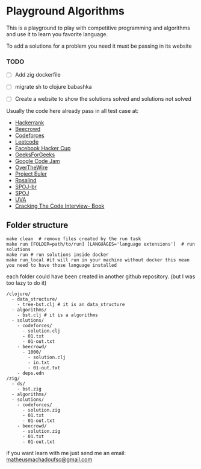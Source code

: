 # Playground Algorithms
This is a playground to play with competitive programming and algorithms and 
use it to learn you favorite language.

To add a solutions for a problem you need it must be passing in its website

### TODO
- [ ] Add zig dockerfile
- [ ] migrate sh to clojure babashka
- [ ] Create a website to show the solutions solved and solutions not solved


Usually the code here already pass in all test case at:

- [Hackerrank]()
- [Beecrowd](https://www.beecrowd.com.br/)
- [Codeforces](https://codeforces.com/)
- [Leetcode]()
- [Facebook Hacker Cup](https://www.facebook.com/codingcompetitions/hacker-cup)
- [GeeksForGeeks](https://www.geeksforgeeks.org/)
- [Google Code Jam](https://codingcompetitions.withgoogle.com/codejam/)
- [OverTheWire](https://overthewire.org/wargames/)
- [Project Euler](https://projecteuler.net/)
- [Rosalind](http://rosalind.info/problems/locations/)
- [SPOJ-br](https://br.spoj.com/)
- [SPOJ](https://www.spoj.com/)
- [UVA](https://onlinejudge.org/)
- [Cracking The Code Interview- Book]()

## Folder structure
```
make clean  # remove files created by the run task
make run [FOLDER=path/to/run] [LANGUAGES='language extensions']  # run solutions
make run # run solutions inside docker
make run_local #it will run in your machine without docker this mean you need to have those language installed
```
each folder could have been created in another github repository. (but I was too lazy to do it)

```
/clojure/
  - data_structure/
    - tree-bst.clj # it is an data_structure
  - algorithms/
    - bst.clj # it is a algorithms
  - solutions/
    - codeforces/
      - solution.clj
      - 01.txt
      - 01-out.txt
    - beecrowd/
      - 1000/
        - solution.clj
        - in.txt
        - 01-out.txt
    - deps.edn
/zig/
  - ds/
    - bst.zig
  - algorithms/
  - solutions/
    - codeforces/
      - solution.zig
      - 01.txt
      - 01-out.txt
    - beecrowd/
      - solution.zig
      - 01.txt
      - 01-out.txt
```

if you want learn with me just send me an email:
matheusmachadoufsc@gmail.com


